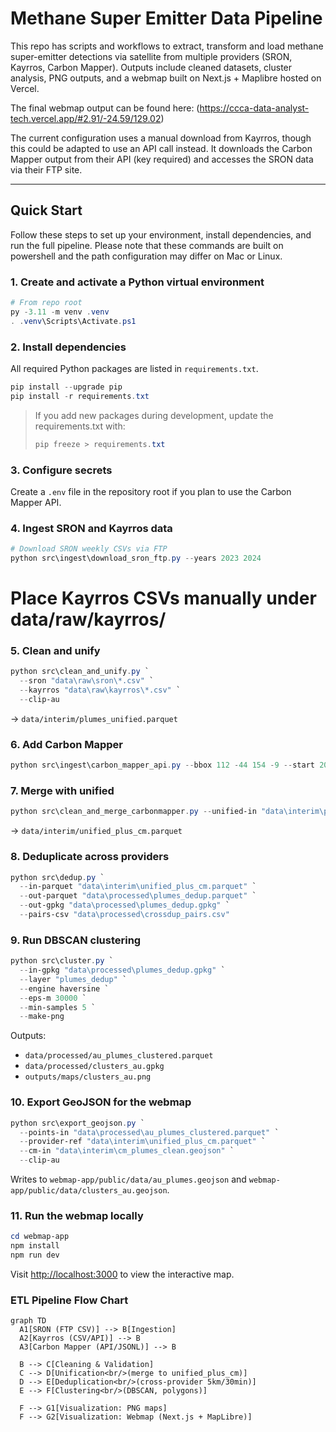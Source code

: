 # Methane Super Emitter Data Pipeline

This repo has scripts and workflows to extract, transform and load methane super-emitter detections via satellite from multiple providers (SRON, Kayrros, Carbon Mapper). Outputs include cleaned datasets, cluster analysis, PNG outputs, and a webmap built on Next.js + Maplibre hosted on Vercel.

The final webmap output can be found here: (https://ccca-data-analyst-tech.vercel.app/#2.91/-24.59/129.02)

The current configuration uses a manual download from Kayrros, though this could be adapted to use an API call instead.
It downloads the Carbon Mapper output from their API (key required) and accesses the SRON data via their FTP site.

---

## Quick Start

Follow these steps to set up your environment, install dependencies, and run the full pipeline. Please note that these commands are built on
powershell and the path configuration may differ on Mac or Linux.

### 1. Create and activate a Python virtual environment

```powershell
# From repo root
py -3.11 -m venv .venv
. .venv\Scripts\Activate.ps1
```

### 2. Install dependencies

All required Python packages are listed in `requirements.txt`.

```powershell
pip install --upgrade pip
pip install -r requirements.txt
```

> If you add new packages during development, update the requirements.txt with:
>
> ```powershell
> pip freeze > requirements.txt
> ```

### 3. Configure secrets

Create a `.env` file in the repository root if you plan to use the Carbon Mapper API.

### 4. Ingest SRON and Kayrros data

```powershell
# Download SRON weekly CSVs via FTP
python src\ingest\download_sron_ftp.py --years 2023 2024
```

# Place Kayrros CSVs manually under data/raw/kayrros/

### 5. Clean and unify

```powershell
python src\clean_and_unify.py `
  --sron "data\raw\sron\*.csv" `
  --kayrros "data\raw\kayrros\*.csv" `
  --clip-au
```

→ `data/interim/plumes_unified.parquet`

### 6. Add Carbon Mapper

```powershell
python src\ingest\carbon_mapper_api.py --bbox 112 -44 154 -9 --start 2019-01-01 --end 2025-12-31 --verbose
```

### 7. Merge with unified

```powershell
python src\clean_and_merge_carbonmapper.py --unified-in "data\interim\plumes_unified.parquet" --clip-au
```

→ `data/interim/unified_plus_cm.parquet`

### 8. Deduplicate across providers

```powershell
python src\dedup.py `
  --in-parquet "data\interim\unified_plus_cm.parquet" `
  --out-parquet "data\processed\plumes_dedup.parquet" `
  --out-gpkg "data\processed\plumes_dedup.gpkg" `
  --pairs-csv "data\processed\crossdup_pairs.csv"
```

### 9. Run DBSCAN clustering

```powershell
python src\cluster.py `
  --in-gpkg "data\processed\plumes_dedup.gpkg" `
  --layer "plumes_dedup" `
  --engine haversine `
  --eps-m 30000 `
  --min-samples 5 `
  --make-png
```

Outputs:

- `data/processed/au_plumes_clustered.parquet`
- `data/processed/clusters_au.gpkg`
- `outputs/maps/clusters_au.png`

### 10. Export GeoJSON for the webmap

```powershell
python src\export_geojson.py `
  --points-in "data\processed\au_plumes_clustered.parquet" `
  --provider-ref "data\interim\unified_plus_cm.parquet" `
  --cm-in "data\interim\cm_plumes_clean.geojson" `
  --clip-au
```

Writes to `webmap-app/public/data/au_plumes.geojson` and `webmap-app/public/data/clusters_au.geojson`.

### 11. Run the webmap locally

```powershell
cd webmap-app
npm install
npm run dev
```

Visit [http://localhost:3000](http://localhost:3000) to view the interactive map.

### ETL Pipeline Flow Chart

```mermaid
graph TD
  A1[SRON (FTP CSV)] --> B[Ingestion]
  A2[Kayrros (CSV/API)] --> B
  A3[Carbon Mapper (API/JSONL)] --> B

  B --> C[Cleaning & Validation]
  C --> D[Unification<br/>(merge to unified_plus_cm)]
  D --> E[Deduplication<br/>(cross-provider 5km/30min)]
  E --> F[Clustering<br/>(DBSCAN, polygons)]

  F --> G1[Visualization: PNG maps]
  F --> G2[Visualization: Webmap (Next.js + MapLibre)]
```
